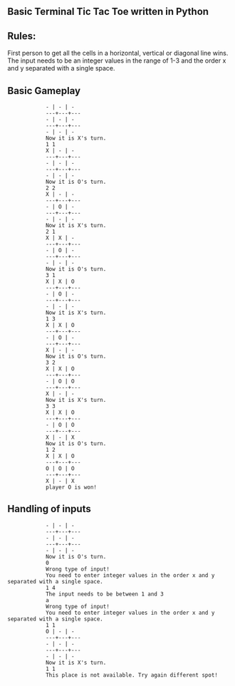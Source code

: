 ## Basic Terminal Tic Tac Toe written in Python

## Rules:
First person to get all the cells in a horizontal, vertical or diagonal line wins.
The input needs to be an integer values in the range of 1-3 and the order x and y separated with a single space.

## Basic Gameplay

                - | - | -
                ---+---+---
                - | - | -
                ---+---+---
                - | - | -
                Now it is X's turn.
                1 1
                X | - | -
                ---+---+---
                - | - | -
                ---+---+---
                - | - | -
                Now it is O's turn.
                2 2
                X | - | -
                ---+---+---
                - | O | -
                ---+---+---
                - | - | -
                Now it is X's turn.
                2 1
                X | X | -
                ---+---+---
                - | O | -
                ---+---+---
                - | - | -
                Now it is O's turn.
                3 1
                X | X | O
                ---+---+---
                - | O | -
                ---+---+---
                - | - | -
                Now it is X's turn.
                1 3
                X | X | O
                ---+---+---
                - | O | -
                ---+---+---
                X | - | -
                Now it is O's turn.
                3 2
                X | X | O
                ---+---+---
                - | O | O
                ---+---+---
                X | - | -
                Now it is X's turn.
                3 3
                X | X | O
                ---+---+---
                - | O | O
                ---+---+---
                X | - | X
                Now it is O's turn.
                1 2
                X | X | O
                ---+---+---
                O | O | O
                ---+---+---
                X | - | X
                player O is won!

## Handling of inputs

                - | - | -
                ---+---+---
                - | - | -
                ---+---+---
                - | - | -
                Now it is O's turn.
                0
                Wrong type of input!
                You need to enter integer values in the order x and y separated with a single space.
                1 4
                The input needs to be between 1 and 3
                a
                Wrong type of input!
                You need to enter integer values in the order x and y separated with a single space.
                1 1
                O | - | -
                ---+---+---
                - | - | -
                ---+---+---
                - | - | -
                Now it is X's turn.
                1 1
                This place is not available. Try again different spot!